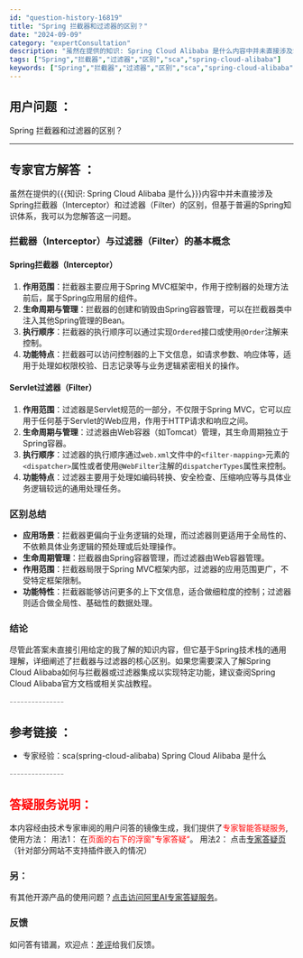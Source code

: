```yaml
---
id: "question-history-16819"
title: "Spring 拦截器和过滤器的区别？"
date: "2024-09-09"
category: "expertConsultation"
description: "虽然在提供的知识: Spring Cloud Alibaba 是什么内容中并未直接涉及Spring拦截器（Interceptor）和过滤器（Filter）的区别，但基于普遍的Spring知识体系，我可以为您解答这一问题。### 拦截器（Interceptor）与过滤器（Filter）的基本概念###"
tags: ["Spring","拦截器","过滤器","区别","sca","spring-cloud-alibaba"]
keywords: ["Spring","拦截器","过滤器","区别","sca","spring-cloud-alibaba"]
---
```


## 用户问题 ： 
 Spring 拦截器和过滤器的区别？  

---------------
## 专家官方解答 ：

虽然在提供的{{{知识: Spring Cloud Alibaba 是什么}}}内容中并未直接涉及Spring拦截器（Interceptor）和过滤器（Filter）的区别，但基于普遍的Spring知识体系，我可以为您解答这一问题。

### 拦截器（Interceptor）与过滤器（Filter）的基本概念

#### Spring拦截器（Interceptor）
1. **作用范围**：拦截器主要应用于Spring MVC框架中，作用于控制器的处理方法前后，属于Spring应用层的组件。
2. **生命周期与管理**：拦截器的创建和销毁由Spring容器管理，可以在拦截器类中注入其他Spring管理的Bean。
3. **执行顺序**：拦截器的执行顺序可以通过实现`Ordered`接口或使用`@Order`注解来控制。
4. **功能特点**：拦截器可以访问控制器的上下文信息，如请求参数、响应体等，适用于处理如权限校验、日志记录等与业务逻辑紧密相关的操作。

#### Servlet过滤器（Filter）
1. **作用范围**：过滤器是Servlet规范的一部分，不仅限于Spring MVC，它可以应用于任何基于Servlet的Web应用，作用于HTTP请求和响应之间。
2. **生命周期与管理**：过滤器由Web容器（如Tomcat）管理，其生命周期独立于Spring容器。
3. **执行顺序**：过滤器的执行顺序通过`web.xml`文件中的`<filter-mapping>`元素的`<dispatcher>`属性或者使用`@WebFilter`注解的`dispatcherTypes`属性来控制。
4. **功能特点**：过滤器主要用于处理如编码转换、安全检查、压缩响应等与具体业务逻辑较远的通用处理任务。

### 区别总结
- **应用场景**：拦截器更偏向于业务逻辑的处理，而过滤器则更适用于全局性的、不依赖具体业务逻辑的预处理或后处理操作。
- **生命周期管理**：拦截器由Spring容器管理，而过滤器由Web容器管理。
- **作用范围**：拦截器局限于Spring MVC框架内部，过滤器的应用范围更广，不受特定框架限制。
- **功能特性**：拦截器能够访问更多的上下文信息，适合做细粒度的控制；过滤器则适合做全局性、基础性的数据处理。

### 结论
尽管此答案未直接引用给定的我了解的知识内容，但它基于Spring技术栈的通用理解，详细阐述了拦截器与过滤器的核心区别。如果您需要深入了解Spring Cloud Alibaba如何与拦截器或过滤器集成以实现特定功能，建议查阅Spring Cloud Alibaba官方文档或相关实战教程。


<font color="#949494">---------------</font> 


## 参考链接 ：

* 专家经验：sca(spring-cloud-alibaba) Spring Cloud Alibaba 是什么 


 <font color="#949494">---------------</font> 
 


## <font color="#FF0000">答疑服务说明：</font> 

本内容经由技术专家审阅的用户问答的镜像生成，我们提供了<font color="#FF0000">专家智能答疑服务</font>,使用方法：
用法1： 在<font color="#FF0000">页面的右下的浮窗”专家答疑“</font>。
用法2： 点击[专家答疑页](https://answer.opensource.alibaba.com/docs/intro)（针对部分网站不支持插件嵌入的情况）
### 另：


有其他开源产品的使用问题？[点击访问阿里AI专家答疑服务](https://answer.opensource.alibaba.com/docs/intro)。
### 反馈
如问答有错漏，欢迎点：[差评](https://ai.nacos.io/user/feedbackByEnhancerGradePOJOID?enhancerGradePOJOId=16839)给我们反馈。
